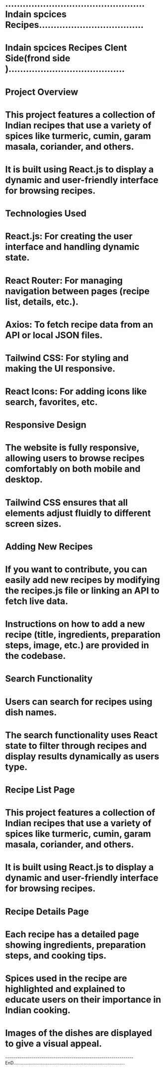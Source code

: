 # ................................................ Indain spcices Recipes....................................

# Indain spcices Recipes Clent Side(frond side )........................................


# Project Overview
   # This project features a collection of Indian recipes that use a variety of spices like turmeric, cumin, garam masala, coriander, and others.
   # It is built using React.js to display a dynamic and user-friendly interface for browsing recipes.

# Technologies Used
   # React.js: For creating the user interface and handling dynamic state.
   #  React Router: For managing navigation between pages (recipe list, details, etc.).
   #  Axios: To fetch recipe data from an API or local JSON files.
   #  Tailwind CSS: For styling and making the UI responsive.
   #  React Icons: For adding icons like search, favorites, etc.

# Responsive Design
   #  The website is fully responsive, allowing users to browse recipes comfortably on both mobile and desktop.
   #  Tailwind CSS ensures that all elements adjust fluidly to different screen sizes.

# Adding New Recipes
   # If you want to contribute, you can easily add new recipes by modifying the recipes.js file or linking an API to fetch live data.
   # Instructions on how to add a new recipe (title, ingredients, preparation steps, image, etc.) are provided in the codebase.

#  Search Functionality

   #  Users can search for recipes using  dish names.
   #  The search functionality uses React state to filter through recipes and display results dynamically as users type.

#  Recipe List Page
   # This project features a collection of Indian recipes that use a variety of spices like turmeric, cumin, garam masala, coriander, and others.
   #  It is built using React.js to display a dynamic and user-friendly interface for browsing recipes.

# Recipe Details Page
   # Each recipe has a detailed page showing ingredients, preparation steps, and cooking tips.
   # Spices used in the recipe are highlighted and explained to educate users on their importance in Indian cooking.
   # Images of the dishes are displayed to give a visual appeal.



----------------------------------------------------------------EnD.........................................................................................

   




